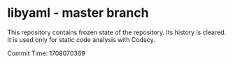 # libyaml - master branch

This repository contains frozen state of the repository.
Its history is cleared. It is used only for static code
analysis with Codacy.

Commit Time: 1708070369